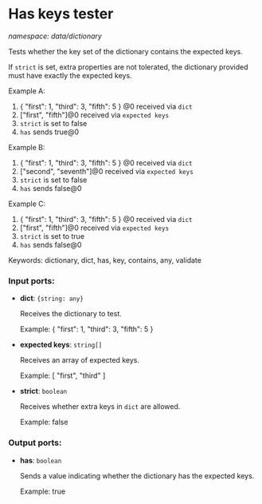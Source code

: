 # Has keys tester

_namespace: data/dictionary_

Tests whether the key set of the dictionary contains the expected keys.

If `strict` is set, extra properties are not tolerated, the dictionary provided must have exactly the expected keys.

Example A:
1. { "first": 1, "third": 3, "fifth": 5 } @0 received via `dict`
2. ["first", "fifth"]@0 received via `expected keys`
3. `strict` is set to false
4. `has` sends true@0

Example B:
1. { "first": 1, "third": 3, "fifth": 5 } @0 received via `dict`
2. ["second", "seventh"]@0 received via `expected keys`
3. `strict` is set to false
4. `has` sends false@0

Example C:
1. { "first": 1, "third": 3, "fifth": 5 } @0 received via `dict`
2. ["first", "fifth"]@0 received via `expected keys`
3. `strict` is set to true
4. `has` sends false@0

Keywords: dictionary, dict, has, key, contains, any, validate

### Input ports:

* __dict__: ` {string: any} `

    Receives the dictionary to test.
    
    Example:
    { "first": 1, "third": 3, "fifth": 5 }


* __expected keys__: ` string[] `

    Receives an array of expected keys.
    
    Example:
    [ "first", "third" ]


* __strict__: ` boolean `

    Receives whether extra keys in `dict` are allowed.
    
    Example:
    false

### Output ports:

* __has__: ` boolean `

    Sends a value indicating whether the dictionary has the expected keys.
    
    Example:
    true
    

